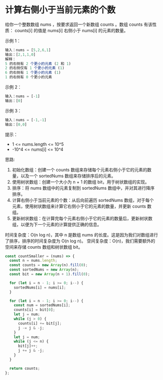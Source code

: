 # 计算右侧小于当前元素的个数

给你一个整数数组 nums ，按要求返回一个新数组 counts 。数组 counts 有该性质： counts[i] 的值是 nums[i] 右侧小于 nums[i] 的元素的数量。

示例 1：

```javascript
输入：nums = [5,2,6,1]
输出：[2,1,1,0]
解释：
5 的右侧有 2 个更小的元素 (2 和 1)
2 的右侧仅有 1 个更小的元素 (1)
6 的右侧有 1 个更小的元素 (1)
1 的右侧有 0 个更小的元素
```

示例 2：

```javascript
输入：nums = [-1]
输出：[0]
```

示例 3：

```javascript
输入：nums = [-1,-1]
输出：[0,0]
```

提示：

- 1 <= nums.length <= 10^5
- -10^4 <= nums[i] <= 10^4

思路:

1. 初始化数组：创建一个 counts 数组来存储每个元素右侧小于它的元素的数量，以及一个 sortedNums 数组来存储排序后的元素。
2. 使用树状数组：创建一个大小为 n + 1 的数组 bit，用于树状数组的实现。
3. 排序：将 nums 数组中的元素复制到 sortedNums 数组中，并对其进行降序排序。
4. 计算右侧小于当前元素的个数：从后向前遍历 sortedNums 数组，对于每个元素，使用树状数组来计算它右侧小于它的元素的数量，并更新 counts 数组。
5. 更新树状数组：在计算完每个元素右侧小于它的元素的数量后，更新树状数组，以便为下一个元素的计算提供正确的信息。

时间复杂度：O(n log n)，其中 n 是数组 nums 的长度。这是因为我们对数组进行了排序，排序的时间复杂度为 O(n log n)。
空间复杂度：O(n)，我们需要额外的空间来存储 counts 数组和树状数组 bit。

```javascript
const countSmaller = (nums) => {
  const n = nums.length;
  const counts = new Array(n).fill(0);
  const sortedNums = new Array(n);
  const bit = new Array(n + 1).fill(0);

  for (let i = n - 1; i >= 0; i--) {
    sortedNums[i] = nums[i];
  }

  for (let i = n - 1; i >= 0; i--) {
    const num = sortedNums[i];
    counts[i] = bit[0];
    let j = num;
    while (j > 0) {
      counts[i] += bit[j];
      j -= j & -j;
    }
    let j = num;
    while (j <= n) {
      bit[j]++;
      j += j & -j;
    }
  }

  return counts;
};
```
